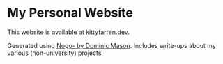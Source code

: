 # My Personal Website

This website is available at [kittyfarren.dev](https://kittyfarren.dev). 

Generated using [Nogo- by Dominic Mason](https://github.com/dominicmason555/nogo). Includes write-ups about my various (non-university) projects.
